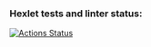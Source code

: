 ### Hexlet tests and linter status:
[![Actions Status](https://github.com/anisimova/frontend-project-12/workflows/hexlet-check/badge.svg)](https://github.com/anisimova/frontend-project-12/actions)